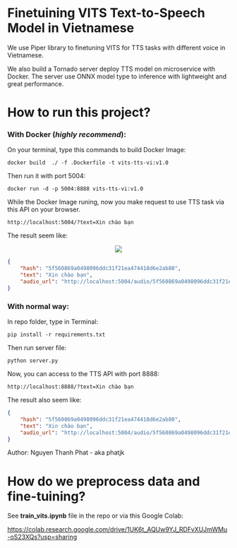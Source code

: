 # Finetuining VITS Text-to-Speech Model in Vietnamese

We use Piper library to finetuning VITS for TTS tasks with different voice in Vietnamese. 

We also build a Tornado server deploy TTS model on microservice with Docker. 
The server use ONNX model type to inference with lightweight and great performance. 


# How to run this project?

### With Docker (***highly recommend***):
On your terminal, type this commands to build Docker Image:
```
docker build  ./ -f .Dockerfile -t vits-tts-vi:v1.0
```
Then run it with port 5004:
```
docker run -d -p 5004:8888 vits-tts-vi:v1.0
```
While the Docker Image runing, now you make request to use TTS task via this API on your browser.
```
http://localhost:5004/?text=Xin chào bạn
```
The result seem like:
<p align="center">
  <img  src="https://raw.githubusercontent.com/phatjkk/vits-tts-vietnamese/main/resources/demo_api.PNG">
</p>

```json
{
    "hash": "5f560869a0498096ddc31f21ea474418d6e2ab80",
    "text": "Xin chào bạn",
    "audio_url": "http://localhost:5004/audio/5f560869a0498096ddc31f21ea474418d6e2ab80.wav"
}
```

### With normal way:
In repo folder, type in Terminal:
```
pip install -r requirements.txt
```
Then run server file:
```
python server.py
```
Now, you can access to the TTS API with port 8888:
```
http://localhost:8888/?text=Xin chào bạn
```
The result also seem like:
```json
{
    "hash": "5f560869a0498096ddc31f21ea474418d6e2ab80",
    "text": "Xin chào bạn",
    "audio_url": "http://localhost:5004/audio/5f560869a0498096ddc31f21ea474418d6e2ab80.wav"
}
```

Author: Nguyen Thanh Phat - aka phatjk

# How do we preprocess data and fine-tuining?

See **train_vits.ipynb** file in the repo or via this Google Colab:

https://colab.research.google.com/drive/1UK6t_AQUw9YJ_RDFvXUJmWMu-oS23XQs?usp=sharing
